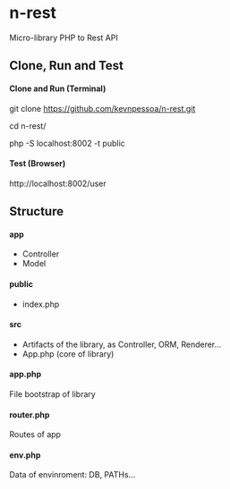 # n-rest
Micro-library PHP to Rest API

## Clone, Run and Test
#### Clone and Run (Terminal)
git clone https://github.com/kevnpessoa/n-rest.git

cd n-rest/

php -S localhost:8002 -t public

#### Test (Browser)
http://localhost:8002/user

## Structure

#### app
- Controller
- Model

#### public
- index.php

#### src
- Artifacts of the library, as Controller, ORM, Renderer...
- App.php (core of library)

#### app.php
File bootstrap of library

#### router.php
Routes of app

#### env.php
Data of envinroment: DB, PATHs...
